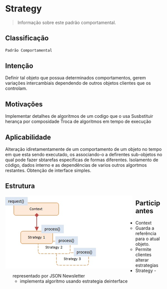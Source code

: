 # Strategy
> Informação sobre este padrão comportamental.

## Classificação
```sh
Padrão Comportamental
```

## Intenção
Definir tal objeto que possua determinados comportamentos, gerem variações intercambiais dependendo de outros objetos clientes que os controlam.

## Motivações
Implementar detalhes de algoritmos de um codigo que o usa
Susbstituir herança por composidade
Troca de algoritmos em tempo de execução

## Aplicabilidade
Alteração idiretamentamente de um comportamento de um objeto no tempo em que esta sendo executado, os associando-o a defirentes sub-objetos no qual pode fazer sbtarefas especificas de formas diferentes.
Isolamento de código, dados interno e as dependências de varios outros algortmos restantes. Obtenção de interface simples.

## Estrutura
<img src="strategy_structure.png"
     alt="Structure Memento Pattern"
     style="float: left; margin-right: 10px;" />
     
## Participantes
* Context
    * Guarda a referência para o atual objeto.
    * Permite clientes alterar estrategias
* Strategy - representado por JSON Newsletter
    * implementa algoritmo usando estrategia deinterface

